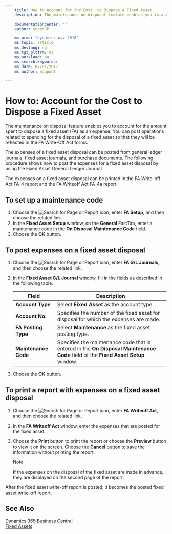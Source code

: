 ```yaml
---
    title: How to Account for the Cost  to Dispose a Fixed Asset
    description: The maintenance on disposal feature enables you to account for the amount spent to dispose a fixed asset (FA) as an expense. You can post operations related to spending for the disposal of a fixed asset so that they will be reflected in the FA Write-Off Act forms.

    documentationcenter: ''
    author: SorenGP

    ms.prod: "dynamics-nav-2018"
    ms.topic: article
    ms.devlang: na
    ms.tgt_pltfrm: na
    ms.workload: na
    ms.search.keywords:
    ms.date: 07/01/2017
    ms.author: edupont

---
```

# How to: Account for the Cost  to Dispose a Fixed Asset
The maintenance on disposal feature enables you to account for the amount spent to dispose a fixed asset (FA) as an expense. You can post operations related to spending for the disposal of a fixed asset so that they will be reflected in the FA Write-Off Act forms.  

The expenses of a fixed asset disposal can be posted from general ledger journals, fixed asset journals, and purchase documents. The following procedure shows how to post the expenses for a fixed asset disposal by using the Fixed Asset General Ledger Journal.  

The expenses on a fixed asset disposal can be printed in the FA Write-off Act FA-4 report and the FA Writeoff Act FA-4a report.  

## To set up a maintenance code  

1.  Choose the ![Search for Page or Report](../../media/ui-search/search_small.png "Search for Page or Report icon") icon, enter **FA Setup**, and then choose the related link.  
2.  In the **Fixed Asset Setup** window, on the **General** FastTab, enter a maintenance code in the **On Disposal Maintenance Code** field.  
3.  Choose the **OK** button.  

## To post expenses on a fixed asset disposal  

1.  Choose the ![Search for Page or Report](../../media/ui-search/search_small.png "Search for Page or Report icon") icon, enter **FA G/L Journals**, and then choose the related link.  
2.  In the **Fixed Asset G/L Journal** window, fill in the fields as described in the following table.  

    |Field|Description|  
    |---------------------------------|---------------------------------------|  
    |**Account Type**|Select **Fixed Asset** as the account type.|  
    |**Account No.**|Specifies the number of the fixed asset for disposal for which the expenses are made.|  
    |**FA Posting Type**|Select **Maintenance** as the fixed asset posting type.|  
    |**Maintenance Code**|Specifies the maintenance code that is entered in the **On Disposal Maintenance Code** field of the **Fixed Asset Setup** window.|  

3.  Choose the **OK** button.  

## To print a report with expenses on a fixed asset disposal  

1.  Choose the ![Search for Page or Report](../../media/ui-search/search_small.png "Search for Page or Report icon") icon, enter **FA Writeoff Act**, and then choose the related link.  
2.  In the **FA Writeoff Act** window, enter the expenses that are posted for the fixed asset.  
3.  Choose the **Print** button to print the report or choose the **Preview** button to view it on the screen. Choose the **Cancel** button to save the information without printing the report.  

    > [!NOTE]  
    >  If the expenses on the disposal of the fixed asset are made in advance, they are displayed on the second page of the report.  

After the fixed asset write-off report is posted, it becomes the posted fixed asset write-off report.  

## See Also
[Dynamics 365 Business Central](https://docs.microsoft.com/dynamics365/business-central/)  
[Fixed Assets](../../fa-manage.md)
